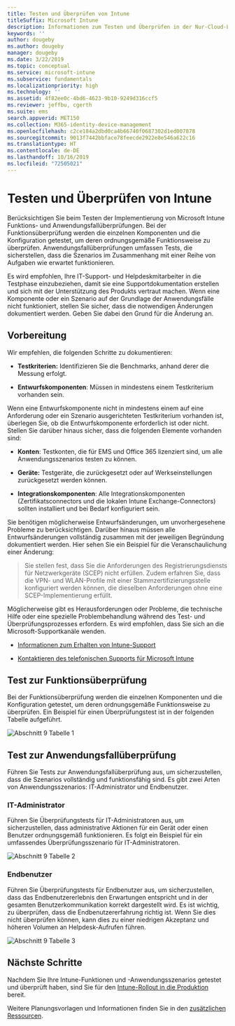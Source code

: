 ```yaml
---
title: Testen und Überprüfen von Intune
titleSuffix: Microsoft Intune
description: Informationen zum Testen und Überprüfen in der Nur-Cloud-Lösung von Intune in Ihrer Umgebung
keywords: ''
author: dougeby
ms.author: dougeby
manager: dougeby
ms.date: 3/22/2019
ms.topic: conceptual
ms.service: microsoft-intune
ms.subservice: fundamentals
ms.localizationpriority: high
ms.technology: ''
ms.assetid: 4f82ee0c-4bd6-4623-9b10-9249d316ccf5
ms.reviewer: jeffbu, cgerth
ms.suite: ems
search.appverid: MET150
ms.collection: M365-identity-device-management
ms.openlocfilehash: c2ce184a2dbd0ca4b66740f0687302d1ed007878
ms.sourcegitcommit: 9013f7442bbface78feecde2922e8e546a622c16
ms.translationtype: HT
ms.contentlocale: de-DE
ms.lasthandoff: 10/16/2019
ms.locfileid: "72505021"
---
```

# <a name="intune-testing-and-validation"></a>Testen und Überprüfen von Intune

Berücksichtigen Sie beim Testen der Implementierung von Microsoft Intune Funktions- und Anwendungsfallüberprüfungen. Bei der Funktionsüberprüfung werden die einzelnen Komponenten und die Konfiguration getestet, um deren ordnungsgemäße Funktionsweise zu überprüfen. Anwendungsfallüberprüfungen umfassen Tests, die sicherstellen, dass die Szenarios im Zusammenhang mit einer Reihe von Aufgaben wie erwartet funktionieren. 

Es wird empfohlen, Ihre IT-Support- und Helpdeskmitarbeiter in die Testphase einzubeziehen, damit sie eine Supportdokumentation erstellen und sich mit der Unterstützung des Produkts vertraut machen. Wenn eine Komponente oder ein Szenario auf der Grundlage der Anwendungsfälle nicht funktioniert, stellen Sie sicher, dass die notwendigen Änderungen dokumentiert werden. Geben Sie dabei den Grund für die Änderung an.

## <a name="before-you-begin"></a>Vorbereitung

Wir empfehlen, die folgenden Schritte zu dokumentieren:

- **Testkriterien:** Identifizieren Sie die Benchmarks, anhand derer die Messung erfolgt.

- **Entwurfskomponenten**: Müssen in mindestens einem Testkriterium vorhanden sein.

Wenn eine Entwurfskomponente nicht in mindestens einem auf eine Anforderung oder ein Szenario ausgerichteten Testkriterium vorhanden ist, überlegen Sie, ob die Entwurfskomponente erforderlich ist oder nicht. Stellen Sie darüber hinaus sicher, dass die folgenden Elemente vorhanden sind:

- **Konten**: Testkonten, die für EMS und Office 365 lizenziert sind, um alle Anwendungsszenarios testen zu können.

- **Geräte:** Testgeräte, die zurückgesetzt oder auf Werkseinstellungen zurückgesetzt werden können.

- **Integrationskomponenten**: Alle Integrationskomponenten (Zertifikatsconnectors und die lokalen Intune Exchange-Connectors) sollten installiert und bei Bedarf konfiguriert sein.

Sie benötigen möglicherweise Entwurfsänderungen, um unvorhergesehene Probleme zu berücksichtigen. Darüber hinaus müssen alle Entwurfsänderungen vollständig zusammen mit der jeweiligen Begründung dokumentiert werden. Hier sehen Sie ein Beispiel für die Veranschaulichung einer Änderung:

<blockquote>Sie stellen fest, dass Sie die Anforderungen des Registrierungsdiensts für Netzwerkgeräte (SCEP) nicht erfüllen. Zudem erfahren Sie, dass die VPN- und WLAN-Profile mit einer Stammzertifizierungsstelle konfiguriert werden können, die dieselben Anforderungen ohne eine SCEP-Implementierung erfüllt.</blockquote>

Möglicherweise gibt es Herausforderungen oder Probleme, die technische Hilfe oder eine spezielle Problembehandlung während des Test- und Überprüfungsprozesses erfordern. Es wird empfohlen, dass Sie sich an die Microsoft-Supportkanäle wenden.

- [Informationen zum Erhalten von Intune-Support](../get-support.md)

- [Kontaktieren des telefonischen Supports für Microsoft Intune](../get-support.md)

## <a name="functional-validation-testing"></a>Test zur Funktionsüberprüfung

Bei der Funktionsüberprüfung werden die einzelnen Komponenten und die Konfiguration getestet, um deren ordnungsgemäße Funktionsweise zu überprüfen. Ein Beispiel für einen Überprüfungstest ist in der folgenden Tabelle aufgeführt.

![Abschnitt 9 Tabelle 1](./media/planning-guide-test-validation/section-9-image-1-table.PNG)

## <a name="use-case-validation-testing"></a>Test zur Anwendungsfallüberprüfung

Führen Sie Tests zur Anwendungsfallüberprüfung aus, um sicherzustellen, dass die Szenarios vollständig und funktionsfähig sind. Es gibt zwei Arten von Anwendungsszenarios: IT-Administrator und Endbenutzer.

### <a name="it-admin"></a>IT-Administrator

Führen Sie Überprüfungstests für IT-Administratoren aus, um sicherzustellen, dass administrative Aktionen für ein Gerät oder einen Benutzer ordnungsgemäß funktionieren. Es folgt ein Beispiel für ein umfassendes Überprüfungsszenario für IT-Administratoren.

![Abschnitt 9 Tabelle 2](./media/planning-guide-test-validation/section-9-image-2-table.PNG)

### <a name="end-user"></a>Endbenutzer

Führen Sie Überprüfungstests für Endbenutzer aus, um sicherzustellen, dass das Endbenutzererlebnis den Erwartungen entspricht und in der gesamten Benutzerkommunikation korrekt dargestellt wird. Es ist wichtig, zu überprüfen, dass die Endbenutzererfahrung richtig ist. Wenn Sie dies nicht überprüfen können, kann dies zu einer niedrigen Akzeptanz und höheren Volumen an Helpdesk-Aufrufen führen.

![Abschnitt 9 Tabelle 3](./media/planning-guide-test-validation/section-9-image-3-table.PNG)

## <a name="next-steps"></a>Nächste Schritte

Nachdem Sie Ihre Intune-Funktionen und -Anwendungsszenarios getestet und überprüft haben, sind Sie für den [Intune-Rollout in die Produktion](../planning-guide-rollout-plan.md) bereit.

Weitere Planungsvorlagen und Informationen finden Sie in den [zusätzlichen Ressourcen](../planning-guide-resources.md).
